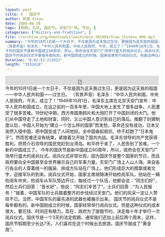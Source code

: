 ```yaml
---
layout: post
title: 6 - 国庆节
author: 昕煜 Xinyu
date: 2009-06-30
tags: [假期, 北京, 国庆节, 天安门广场, 节日, ]
categories: ["History-and-Tradition", ]
file: //archive.org/download/slowchinese_201909/Slow_Chinese_006.mp3
summary: "今年的10月1日是一个大日子，不仅是因为这天我过生日，更是因为这天我的祖国——中华人民共和国——过生日。  
（背景声音）毛泽东：“中华人民共和国，中央人民政府，今天，成立了！”1949年10月1日，毛泽东主席在北京天安门宣布：中华人民共和国成立。在这之前的一百多年里，中国大地上发生了很多战争，人民遭受了很多苦难。19世纪中期，西方帝国用鸦片和大炮打开了中国封闭的大门。他们从中国夺走了土地和财富，同时，又让中国人意识到自己的落后。推翻了封建制度以后，中国人开始为“建立一个怎么样的国家”而发愁。革命还没有成功，日本又突然入侵中国，把中国变成了人间地狱。全中国奋起抵抗，终于赶跑了“日本鬼子”。然而苦难还没有结束，紧接着又开始了国共内战。毛泽东领导的共产党获得胜利，把蒋介石领导的国民党赶到台湾岛。和平终于来了，人民告别了苦难，一个新的中国成立了。  
今年的国庆节是新中国成立60周年，所以，政府会在天安门广场举行盛大的阅兵仪式。阅兵仪式非常壮观，因为国庆节是整个国家的节日，而且政府要向全中国甚至全世界展示自己的军事力量。天安门广场上人山人海，来自各行各业的人穿着统一的服装、排成方队站在广场上。他们形成巨大的图案或者文字，迎接军队的到来。阅兵仪式开始，国家主席胡锦涛开始检阅军队。他站在一辆检阅车中央，检阅车从军队旁边开过，每经过一个队伍，他都会说：“同志们好”，然后士兵们回答：“首长好”，他说：“同志们辛苦了”，士兵们回答：“为人民服务！”接着，中国军队的士兵踏着整齐的步伐经过天安门。他们的风采一定让人赞叹不已。当然，中国军队的最先进的武器也被展示出来。  
国庆节的阅兵仪式不是每年都有的。新中国刚成立的时候，国家经常举行阅兵仪式。但是这种仪式的成本很大，要花钱、时间还有精力。现在，政府为了提倡节约，决定每十年才举行一次阅兵仪式。国庆节是一个3天的法定假期，通常我们还加上前后两个周末，这样，国庆节假期至少长达7天。人们喜欢在这个时候出去旅游。国庆节就成了“黄金周”。"
duration: "0:02:53.212012"
length: "3532410"
---
```


<iframe src="https://archive.org/embed/slowchinese_201909/Slow_Chinese_006.mp3" width="500" height="30" frameborder="0" webkitallowfullscreen="true" mozallowfullscreen="true" allowfullscreen></iframe>
今年的10月1日是一个大日子，不仅是因为这天我过生日，更是因为这天我的祖国——中华人民共和国——过生日。  
（背景声音）毛泽东：“中华人民共和国，中央人民政府，今天，成立了！”1949年10月1日，毛泽东主席在北京天安门宣布：中华人民共和国成立。在这之前的一百多年里，中国大地上发生了很多战争，人民遭受了很多苦难。19世纪中期，西方帝国用鸦片和大炮打开了中国封闭的大门。他们从中国夺走了土地和财富，同时，又让中国人意识到自己的落后。推翻了封建制度以后，中国人开始为“建立一个怎么样的国家”而发愁。革命还没有成功，日本又突然入侵中国，把中国变成了人间地狱。全中国奋起抵抗，终于赶跑了“日本鬼子”。然而苦难还没有结束，紧接着又开始了国共内战。毛泽东领导的共产党获得胜利，把蒋介石领导的国民党赶到台湾岛。和平终于来了，人民告别了苦难，一个新的中国成立了。  
今年的国庆节是新中国成立60周年，所以，政府会在天安门广场举行盛大的阅兵仪式。阅兵仪式非常壮观，因为国庆节是整个国家的节日，而且政府要向全中国甚至全世界展示自己的军事力量。天安门广场上人山人海，来自各行各业的人穿着统一的服装、排成方队站在广场上。他们形成巨大的图案或者文字，迎接军队的到来。阅兵仪式开始，国家主席胡锦涛开始检阅军队。他站在一辆检阅车中央，检阅车从军队旁边开过，每经过一个队伍，他都会说：“同志们好”，然后士兵们回答：“首长好”，他说：“同志们辛苦了”，士兵们回答：“为人民服务！”接着，中国军队的士兵踏着整齐的步伐经过天安门。他们的风采一定让人赞叹不已。当然，中国军队的最先进的武器也被展示出来。  
国庆节的阅兵仪式不是每年都有的。新中国刚成立的时候，国家经常举行阅兵仪式。但是这种仪式的成本很大，要花钱、时间还有精力。现在，政府为了提倡节约，决定每十年才举行一次阅兵仪式。国庆节是一个3天的法定假期，通常我们还加上前后两个周末，这样，国庆节假期至少长达7天。人们喜欢在这个时候出去旅游。国庆节就成了“黄金周”。
